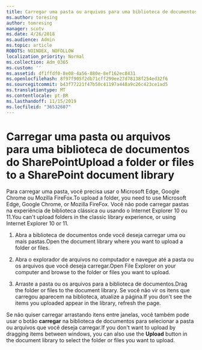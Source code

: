 ```yaml
---
title: Carregar uma pasta ou arquivos para uma biblioteca de documentos
ms.author: toresing
author: tomresing
manager: scotv
ms.date: 4/26/2018
ms.audience: Admin
ms.topic: article
ROBOTS: NOINDEX, NOFOLLOW
localization_priority: Normal
ms.collection: Adm_O365
ms.custom: ''
ms.assetid: df1ffdf0-8e08-4a56-880e-8ef162ec8431
ms.openlocfilehash: 8f97f905f2db71cff299ee27d78138f254ed32f6
ms.sourcegitcommit: b43f77221f47b50c41197a448a9c26c423ce1ad5
ms.translationtype: MT
ms.contentlocale: pt-BR
ms.lasthandoff: 11/15/2019
ms.locfileid: "36532607"
---
```

# <a name="upload-a-folder-or-files-to-a-sharepoint-document-library"></a><span data-ttu-id="aa876-102">Carregar uma pasta ou arquivos para uma biblioteca de documentos do SharePoint</span><span class="sxs-lookup"><span data-stu-id="aa876-102">Upload a folder or files to a SharePoint document library</span></span>

<span data-ttu-id="aa876-103">Para carregar uma pasta, você precisa usar o Microsoft Edge, Google Chrome ou Mozilla FireFox.</span><span class="sxs-lookup"><span data-stu-id="aa876-103">To upload a folder, you need to use Microsoft Edge, Google Chrome, or Mozilla FireFox.</span></span> <span data-ttu-id="aa876-104">Você não pode carregar pastas na experiência de biblioteca clássica ou usando o Internet Explorer 10 ou 11.</span><span class="sxs-lookup"><span data-stu-id="aa876-104">You can't upload folders in the classic library experience, or using Internet Explorer 10 or 11.</span></span>
  
1. <span data-ttu-id="aa876-105">Abra a biblioteca de documentos onde você deseja carregar uma ou mais pastas.</span><span class="sxs-lookup"><span data-stu-id="aa876-105">Open the document library where you want to upload a folder or files.</span></span>
    
2. <span data-ttu-id="aa876-106">Abra o explorador de arquivos no computador e navegue até a pasta ou os arquivos que você deseja carregar.</span><span class="sxs-lookup"><span data-stu-id="aa876-106">Open File Explorer on your computer and browse to the folder or files you want to upload.</span></span>
    
3. <span data-ttu-id="aa876-107">Arraste a pasta ou os arquivos para a biblioteca de documentos.</span><span class="sxs-lookup"><span data-stu-id="aa876-107">Drag the folder or files to the document library.</span></span> <span data-ttu-id="aa876-108">Se você não vir os itens que carregou aparecem na biblioteca, atualize a página.</span><span class="sxs-lookup"><span data-stu-id="aa876-108">If you don't see the items you uploaded appear in the library, refresh the page.</span></span> 
    
<span data-ttu-id="aa876-109">Se não quiser carregar arrastando itens entre janelas, você também pode usar o botão **carregar** na biblioteca de documentos para selecionar a pasta ou arquivos que você deseja carregar.</span><span class="sxs-lookup"><span data-stu-id="aa876-109">If you don't want to upload by dragging items between windows, you can also use the **Upload** button in the document library to select the folder or files you want to upload.</span></span> 
  

